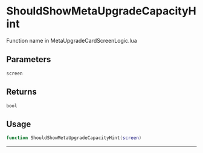 # ShouldShowMetaUpgradeCapacityHint
Function name in MetaUpgradeCardScreenLogic.lua
## Parameters
`screen`
## Returns
`bool`
## Usage
```lua
function ShouldShowMetaUpgradeCapacityHint(screen)
```
---

